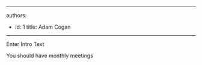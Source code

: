 

---
authors:
  - id: 1
    title: Adam Cogan
---




<span class='intro'> Enter Intro Text </span>

<p>​You should have monthly meetings​</p>


